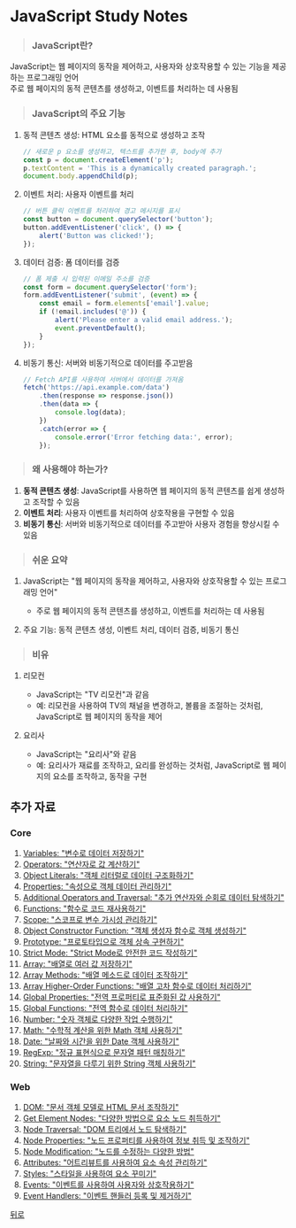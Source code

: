 # JavaScript Study Notes
> ### JavaScript란?
JavaScript는 웹 페이지의 동작을 제어하고, 사용자와 상호작용할 수 있는 기능을 제공하는 프로그래밍 언어</br>
주로 웹 페이지의 동적 콘텐츠를 생성하고, 이벤트를 처리하는 데 사용됨

> ### JavaScript의 주요 기능
1. 동적 콘텐츠 생성: HTML 요소를 동적으로 생성하고 조작
    ```javascript
    // 새로운 p 요소를 생성하고, 텍스트를 추가한 후, body에 추가
    const p = document.createElement('p');
    p.textContent = 'This is a dynamically created paragraph.';
    document.body.appendChild(p);
    ```

2. 이벤트 처리: 사용자 이벤트를 처리
    ```javascript
    // 버튼 클릭 이벤트를 처리하여 경고 메시지를 표시
    const button = document.querySelector('button');
    button.addEventListener('click', () => {
        alert('Button was clicked!');
    });
    ```

3. 데이터 검증: 폼 데이터를 검증
    ```javascript
    // 폼 제출 시 입력된 이메일 주소를 검증
    const form = document.querySelector('form');
    form.addEventListener('submit', (event) => {
        const email = form.elements['email'].value;
        if (!email.includes('@')) {
            alert('Please enter a valid email address.');
            event.preventDefault();
        }
    });
    ```

4. 비동기 통신: 서버와 비동기적으로 데이터를 주고받음
    ```javascript
    // Fetch API를 사용하여 서버에서 데이터를 가져옴
    fetch('https://api.example.com/data')
        .then(response => response.json())
        .then(data => {
            console.log(data);
        })
        .catch(error => {
            console.error('Error fetching data:', error);
        });
    ```

> ### 왜 사용해야 하는가?
1. **동적 콘텐츠 생성**: JavaScript를 사용하면 웹 페이지의 동적 콘텐츠를 쉽게 생성하고 조작할 수 있음
2. **이벤트 처리**: 사용자 이벤트를 처리하여 상호작용을 구현할 수 있음
3. **비동기 통신**: 서버와 비동기적으로 데이터를 주고받아 사용자 경험을 향상시킬 수 있음

> ### 쉬운 요약
1. JavaScript는 "웹 페이지의 동작을 제어하고, 사용자와 상호작용할 수 있는 프로그래밍 언어"
    - 주로 웹 페이지의 동적 콘텐츠를 생성하고, 이벤트를 처리하는 데 사용됨

2. 주요 기능: 동적 콘텐츠 생성, 이벤트 처리, 데이터 검증, 비동기 통신

> ### 비유
1. 리모컨
    - JavaScript는 "TV 리모컨"과 같음
    - 예: 리모컨을 사용하여 TV의 채널을 변경하고, 볼륨을 조절하는 것처럼, JavaScript로 웹 페이지의 동작을 제어

2. 요리사
    - JavaScript는 "요리사"와 같음
    - 예: 요리사가 재료를 조작하고, 요리를 완성하는 것처럼, JavaScript로 웹 페이지의 요소를 조작하고, 동작을 구현

## 추가 자료
### Core
1. [Variables: "변수로 데이터 저장하기"](Variables.md)
2. [Operators: "연산자로 값 계산하기"](Operators.md)
3. [Object Literals: "객체 리터럴로 데이터 구조화하기"](ObjectLiterals.md)
4. [Properties: "속성으로 객체 데이터 관리하기"](Properties.md)
5. [Additional Operators and Traversal: "추가 연산자와 순회로 데이터 탐색하기"](AdditionalOperatorsAndTraversal.md)
6. [Functions: "함수로 코드 재사용하기"](Functions.md)
7. [Scope: "스코프로 변수 가시성 관리하기"](Scope.md)
8. [Object Constructor Function: "객체 생성자 함수로 객체 생성하기"](ObjectConstructorFunction.md)
9. [Prototype: "프로토타입으로 객체 상속 구현하기"](Prototype.md)
10. [Strict Mode: "Strict Mode로 안전한 코드 작성하기"](StrictMode.md)
11. [Array: "배열로 여러 값 저장하기"](Array.md)
12. [Array Methods: "배열 메소드로 데이터 조작하기"](ArrayMethods.md)
13. [Array Higher-Order Functions: "배열 고차 함수로 데이터 처리하기"](ArrayHigherOrderFunctions.md)
14. [Global Properties: "전역 프로퍼티로 표준화된 값 사용하기"](GlobalProperties.md)
15. [Global Functions: "전역 함수로 데이터 처리하기"](GlobalFunctions.md)
16. [Number: "숫자 객체로 다양한 작업 수행하기"](Number.md)
17. [Math: "수학적 계산을 위한 Math 객체 사용하기"](Math.md)
18. [Date: "날짜와 시간을 위한 Date 객체 사용하기"](Date.md)
19. [RegExp: "정규 표현식으로 문자열 패턴 매칭하기"](RegExp.md)
20. [String: "문자열을 다루기 위한 String 객체 사용하기"](String.md)

### Web
1. [DOM: "문서 객체 모델로 HTML 문서 조작하기"](DOM.md)
2. [Get Element Nodes: "다양한 방법으로 요소 노드 취득하기"](GetElementNodes.md)
3. [Node Traversal: "DOM 트리에서 노드 탐색하기"](NodeTraversal.md)
4. [Node Properties: "노드 프로퍼티를 사용하여 정보 취득 및 조작하기"](NodeProperties.md)
5. [Node Modification: "노드를 수정하는 다양한 방법"](NodeModification.md)
6. [Attributes: "어트리뷰트를 사용하여 요소 속성 관리하기"](Attributes.md)
7. [Styles: "스타일을 사용하여 요소 꾸미기"](Styles.md)
8. [Events: "이벤트를 사용하여 사용자와 상호작용하기"](Events.md)
9. [Event Handlers: "이벤트 핸들러 등록 및 제거하기"](EventHandlers.md)

[뒤로](/README.md)
